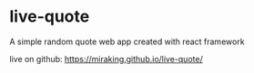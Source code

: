 # live-quote
A simple random quote web app created with react framework

live on github: https://miraking.github.io/live-quote/
